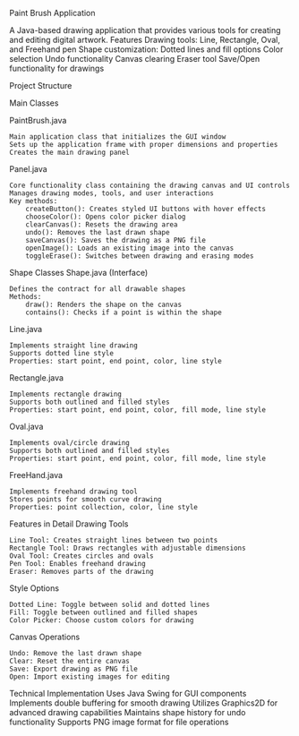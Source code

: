Paint Brush Application

A Java-based drawing application that provides various tools for creating and editing digital artwork.
Features
    Drawing tools: Line, Rectangle, Oval, and Freehand pen
    Shape customization: Dotted lines and fill options
    Color selection
    Undo functionality
    Canvas clearing
    Eraser tool
    Save/Open functionality for drawings

Project Structure

Main Classes

PaintBrush.java

    Main application class that initializes the GUI window
    Sets up the application frame with proper dimensions and properties
    Creates the main drawing panel

Panel.java

    Core functionality class containing the drawing canvas and UI controls
    Manages drawing modes, tools, and user interactions
    Key methods:
        createButton(): Creates styled UI buttons with hover effects
        chooseColor(): Opens color picker dialog
        clearCanvas(): Resets the drawing area
        undo(): Removes the last drawn shape
        saveCanvas(): Saves the drawing as a PNG file
        openImage(): Loads an existing image into the canvas
        toggleErase(): Switches between drawing and erasing modes

Shape Classes
Shape.java (Interface)

    Defines the contract for all drawable shapes
    Methods:
        draw(): Renders the shape on the canvas
        contains(): Checks if a point is within the shape

Line.java

    Implements straight line drawing
    Supports dotted line style
    Properties: start point, end point, color, line style

Rectangle.java

    Implements rectangle drawing
    Supports both outlined and filled styles
    Properties: start point, end point, color, fill mode, line style

Oval.java

    Implements oval/circle drawing
    Supports both outlined and filled styles
    Properties: start point, end point, color, fill mode, line style

FreeHand.java

    Implements freehand drawing tool
    Stores points for smooth curve drawing
    Properties: point collection, color, line style

Features in Detail
Drawing Tools

    Line Tool: Creates straight lines between two points
    Rectangle Tool: Draws rectangles with adjustable dimensions
    Oval Tool: Creates circles and ovals
    Pen Tool: Enables freehand drawing
    Eraser: Removes parts of the drawing

 Style Options

    Dotted Line: Toggle between solid and dotted lines
    Fill: Toggle between outlined and filled shapes
    Color Picker: Choose custom colors for drawing

 Canvas Operations

    Undo: Remove the last drawn shape
    Clear: Reset the entire canvas
    Save: Export drawing as PNG file
    Open: Import existing images for editing

Technical Implementation
    Uses Java Swing for GUI components
    Implements double buffering for smooth drawing
    Utilizes Graphics2D for advanced drawing capabilities
    Maintains shape history for undo functionality
    Supports PNG image format for file operations
